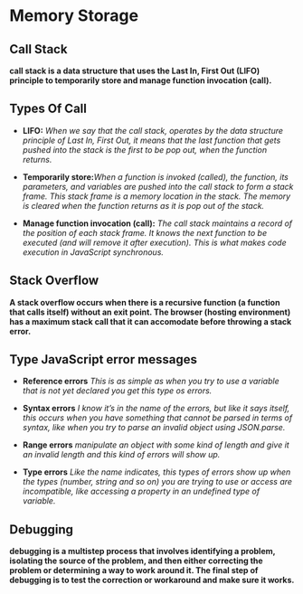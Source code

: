 # Memory Storage

## Call Stack

**call stack is a data structure that uses the Last In, First Out (LIFO) principle to temporarily store and manage function invocation (call).**

## Types Of Call

* **LIFO:** _When we say that the call stack, operates by the data structure principle of Last In, First Out, it means that the last function that gets pushed into the stack is the first to be pop out, when the function returns._

* **Temporarily store:**_When a function is invoked (called), the function, its parameters, and variables are pushed into the call stack to form a stack frame. This stack frame is a memory location in the stack. The memory is cleared when the function returns as it is pop out of the stack._

* **Manage function invocation (call):** _The call stack maintains a record of the position of each stack frame. It knows the next function to be executed (and will remove it after execution). This is what makes code execution in JavaScript synchronous._


## Stack Overflow

**A stack overflow occurs when there is a recursive function (a function that calls itself) without an exit point. The browser (hosting environment) has a maximum stack call that it can accomodate before throwing a stack error.**



## Type JavaScript error messages


* **Reference errors**
_This is as simple as when you try to use a variable that is not yet declared you get this type os errors._

* **Syntax errors**
_I know it’s in the name of the errors, but like it says itself, this occurs when you have something that cannot be parsed in terms of syntax, like when you try to parse an invalid object using JSON.parse._

* **Range errors**
_manipulate an object with some kind of length and give it an invalid length and this kind of errors will show up._


* **Type errors**
_Like the name indicates, this types of errors show up when the types (number, string and so on) you are trying to use or access are incompatible, like accessing a property in an undefined type of variable._


## Debugging

**debugging is a multistep process that involves identifying a problem, isolating the source of the problem, and then either correcting the problem or determining a way to work around it. The final step of debugging is to test the correction or workaround and make sure it works.**